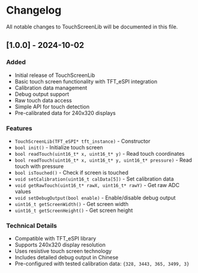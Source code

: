 # Changelog

All notable changes to TouchScreenLib will be documented in this file.

## [1.0.0] - 2024-10-02

### Added
- Initial release of TouchScreenLib
- Basic touch screen functionality with TFT_eSPI integration
- Calibration data management
- Debug output support
- Raw touch data access
- Simple API for touch detection
- Pre-calibrated data for 240x320 displays

### Features
- `TouchScreenLib(TFT_eSPI* tft_instance)` - Constructor
- `bool init()` - Initialize touch screen
- `bool readTouch(uint16_t* x, uint16_t* y)` - Read touch coordinates
- `bool readTouch(uint16_t* x, uint16_t* y, uint16_t* pressure)` - Read touch with pressure
- `bool isTouched()` - Check if screen is touched
- `void setCalibration(uint16_t calData[5])` - Set calibration data
- `void getRawTouch(uint16_t* rawX, uint16_t* rawY)` - Get raw ADC values
- `void setDebugOutput(bool enable)` - Enable/disable debug output
- `uint16_t getScreenWidth()` - Get screen width
- `uint16_t getScreenHeight()` - Get screen height

### Technical Details
- Compatible with TFT_eSPI library
- Supports 240x320 display resolution
- Uses resistive touch screen technology
- Includes detailed debug output in Chinese
- Pre-configured with tested calibration data: `{328, 3443, 365, 3499, 3}`
